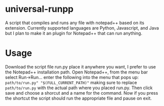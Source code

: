 # universal-runpp
A script that compiles and runs any file with notepad++ based on its extension. Currently supported languages are Python, Javascript, and Java but I plan to make it an plugin for Notepad++ that can run anything.

# Usage
Download the script file run.py place it anywhere you want, I prefer to use the Notepad++ installation path. Open Notepad++, from the menu bar select Run->Run... enter the following into the menu that pops up: `path/to/run.py" "$(FULL_CURRENT_PATH)"` making sure to replace `path/to/run.py` with the actual path where you placed run.py. Then click save and choose a shorcut and a name for the command. Now if you press the shortcut the script should run the appropriate file and pause on exit.

